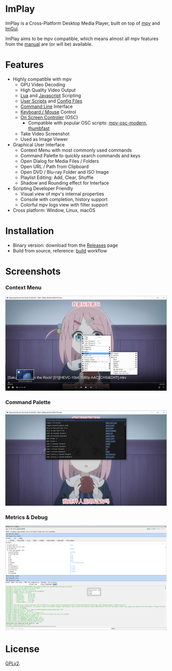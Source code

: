 # ImPlay

ImPlay is a Cross-Platform Desktop Media Player, built on top of [mpv](https://mpv.io) and [ImGui](https://github.com/ocornut/imgui).

ImPlay aims to be mpv compatible, which means almost all mpv features from the [manual](https://mpv.io/manual) are (or will be) available.

# Features

- Highly compatible with mpv
  - GPU Video Decoding
  - High Quality Video Output
  - [Lua](https://mpv.io/manual/stable/#lua-scripting) and [Javascript](https://mpv.io/manual/stable/#javascript) Scripting
  - [User Scripts](https://github.com/mpv-player/mpv/wiki/User-Scripts) and [Config Files](https://mpv.io/manual/stable/#configuration-files)
  - [Command Line](https://mpv.io/manual/stable/#usage) Interface
  - [Keyboard / Mouse](https://mpv.io/manual/stable/#interactive-control) Control
  - [On Screen Controler](https://mpv.io/manual/stable/#on-screen-controller) (OSC)
    - Compatible with popular OSC scripts: [mpv-osc-modern](https://github.com/maoiscat/mpv-osc-modern), [thumbfast](https://github.com/po5/thumbfast)
  - Take Video Screenshot
  - Used as Image Viewer
- Graphical User Interface
  - Context Menu with most commonly used commands
  - Command Palette to quickly search commands and keys
  - Open Dialog for Media Files / Folders
  - Open URL / Path from Clipboard
  - Open DVD / Blu-ray Folder and ISO Image
  - Playlist Editing: Add, Clear, Shuffle
  - Shadow and Rounding effect for Interface
- Scripting Developer Friendly
  - Visual view of mpv's internal properties
  - Console with completion, history support
  - Colorful mpv logs view with filter support
- Cross platform: Window, Linux, macOS

# Installation

- Binary version: download from the [Releases](https://github.com/tsl0922/ImPlay/releases) page
- Build from source, reference: [build](.github/workflows/build.yml) workflow

# Screenshots
### Context Menu

![screenshot](screenshot/1.jpg)

### Command Palette

![screenshot](screenshot/2.jpg)

### Metrics & Debug

![screenshot](screenshot/3.png)
# License

[GPLv2](LICENSE.txt).